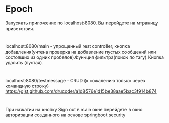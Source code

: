 # Epoch
Запускать приложение по localhost:8080. Вы перейдете на мтраницу приветствия.
#
localhost:8080/main - упрощенный rest controller, кнопка добавления(учтена проверка на добавление пустых сообщений или состоящих из одних пробелов).Функция фильтра(поиск по тэгу).Кнопка удалить (пустая).
#
localhost:8080/testmessage - CRUD (к сожалению только через командную строку) https://gist.github.com/drucoder/a1d8576e1d15be38aae5bac3f914b874
#
При нажатии на кнопку Sign out в main окне перейдете в окно авторизации созданного на основе springboot security

